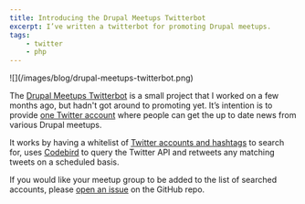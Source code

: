 ```yaml
---
title: Introducing the Drupal Meetups Twitterbot
excerpt: I’ve written a twitterbot for promoting Drupal meetups.
tags:
    - twitter
    - php
---
```

<p class="text-center" markdown="1">![](/images/blog/drupal-meetups-twitterbot.png)</p>

The [Drupal Meetups Twitterbot][0] is a small project that I worked on a few months ago, but hadn't got around to promoting yet. It’s intention is to provide [one Twitter account][1] where people can get the up to date news from various Drupal meetups.

It works by having a whitelist of [Twitter accounts and hashtags][2] to search for, uses [Codebird][3] to query the Twitter API and retweets any matching tweets on a scheduled basis.

If you would like your meetup group to be added to the list of searched accounts, please [open an issue][4] on the GitHub repo.

[0]: https://github.com/opdavies/drupal-meetups-twitterbot
[1]: https://twitter.com/drupal_meetups
[2]: https://github.com/opdavies/drupal-meetups-twitterbot/blob/master/bootstrap/config.php
[3]: https://www.jublo.net/projects/codebird/php
[4]: https://github.com/opdavies/drupal-meetups-twitterbot/issues/new
